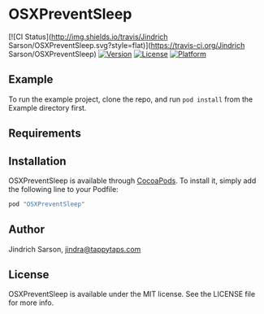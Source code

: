 # OSXPreventSleep

[![CI Status](http://img.shields.io/travis/Jindrich Sarson/OSXPreventSleep.svg?style=flat)](https://travis-ci.org/Jindrich Sarson/OSXPreventSleep)
[![Version](https://img.shields.io/cocoapods/v/OSXPreventSleep.svg?style=flat)](http://cocoapods.org/pods/OSXPreventSleep)
[![License](https://img.shields.io/cocoapods/l/OSXPreventSleep.svg?style=flat)](http://cocoapods.org/pods/OSXPreventSleep)
[![Platform](https://img.shields.io/cocoapods/p/OSXPreventSleep.svg?style=flat)](http://cocoapods.org/pods/OSXPreventSleep)

## Example

To run the example project, clone the repo, and run `pod install` from the Example directory first.

## Requirements

## Installation

OSXPreventSleep is available through [CocoaPods](http://cocoapods.org). To install
it, simply add the following line to your Podfile:

```ruby
pod "OSXPreventSleep"
```

## Author

Jindrich Sarson, jindra@tappytaps.com

## License

OSXPreventSleep is available under the MIT license. See the LICENSE file for more info.
